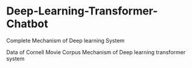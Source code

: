 # Deep-Learning-Transformer-Chatbot
Complete Mechanism of Deep learning System

Data of Cornell Movie Corpus
Mechanism of Deep learning transformer system

